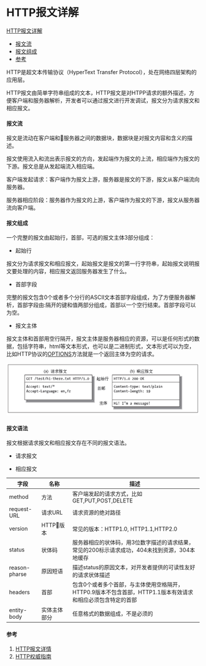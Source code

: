 # HTTP报文详解
[HTTP报文详解](#http报文详解)   
- [报文流](#报文流)        
- [报文组成](#报文组成)          
- [参考](#参考)

HTTP是超文本传输协议（HyperText Transfer Protocol），处在网络四层架构的应用层。

HTTP报文由简单字符串组成的文本，HTTP报文是对HTPP请求的额外描述，方便客户端和服务器解析，开发者可以通过报文进行开发调试，报文分为请求报文和相应报文。

#### 报文流

报文是流动在客户端和服务器之间的数据块，数据块是对报文内容和含义的描述。

报文使用流入和流出表示报文的方向，发起端作为报文的上流，相应端作为报文的下游。报文总是从发起端流入相应端。

客户端发起请求：客户端作为报文上游，服务器是报文的下游，报文从客户端流向服务器。

服务器相应阶段：服务器作为报文的上游，客户端作为报文的下游，报文从服务器流向客户端。

#### 报文组成

一个完整的报文由起始行，首部，可选的报文主体3部分组成：

- 起始行

报文分为请求报文和相应报文，起始报文是报文的第一行字符串，起始报文说明报文要处理的内容，相应报文返回服务器发生了什么。

- 首部字段

完整的报文包含0个或者多个分行的ASCII文本首部字段组成，为了方便服务器解析，首部字段由:隔开的键和值两部分组成，首部以一个空行结束。首部字段可以为空。

- 报文主体

 报文主体和首部用空行隔开，报文主体是服务器相应的资源，可以是任何形式的数据，包括字符串，html等文本形式，也可以是二进制形式，文本形式可以为空，比如HTTP协议的[OPTIONS](https://developer.mozilla.org/en-US/docs/Web/HTTP/Methods/OPTIONS)方法就是一个返回主体为空的请求。

![HTTP首部](https://github.com/bojue/Blogs/blob/master/assets/http_header.png)

#### 报文语法

报文根据请求报文和相应报文存在不同的报文语法。

* 请求报文

    <method><request-URL><version>
    <headers>
    <entrty-body>

* 相应报文

    <version><satatus><reaspon-pharse>
    <headers>
    <entrty-body>

| 字段 | 名称 | 描述 |
|-----|-----|-----|
| method | 方法| 客户端发起的请求方式，比如GET,PUT,POST,DELETE|
| request-URL | 请求URL |请求资源的绝对路径|
| version | HTTP版本 | 常见的版本：HTTP1.0, HTTP1.1,HTTP2.0 |
| status | 状体码 | 服务器相应的状体码，用3位数字描述的请求结果，常见的200标示请求成功，404未找到资源，304本地缓存 |
| reason-pharse | 原因短语 | 描述status的原因文本，对开发者提供的可读性友好的请求状体描述 |
| headers | 首部 | 包含0个或者多个首部，与主体使用空格隔开，HTTP0.9版本不包含首部，HTTP1.1版本有效请求和相应必须包含特定的首部 |
| entity-body | 实体主体部分 | 任意格式的数据组成，不是必须的 |

#### 参考
1. [HTTP报文详情](https://www.cnblogs.com/klguang/p/4618526.html)
2. [HTTP权威指南](https://book.douban.com/subject/10746113/)